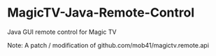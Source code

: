 # MagicTV-Java-Remote-Control
Java GUI remote control for Magic TV

Note: A patch / modification of github.com/mob41/magictv.remote.api
